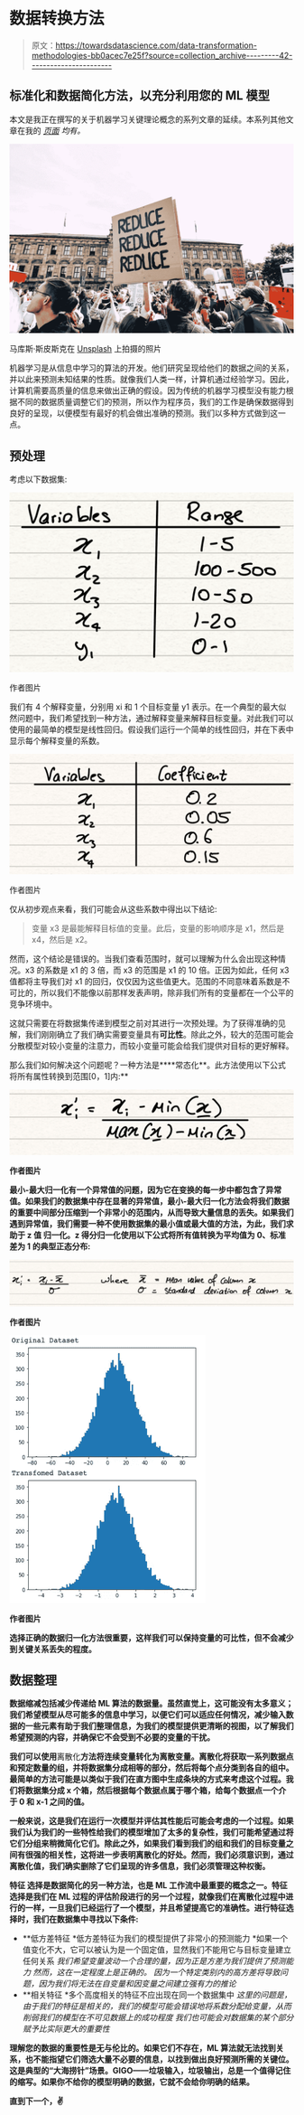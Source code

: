 # 数据转换方法

> 原文：<https://towardsdatascience.com/data-transformation-methodologies-bb0acec7e25f?source=collection_archive---------42----------------------->

## 标准化和数据简化方法，以充分利用您的 ML 模型

本文是我正在撰写的关于机器学习关键理论概念的系列文章的延续。本系列其他文章在我的 [*页面*](https://dhruva-krishna.medium.com/) *均有。*

![](img/7a6c41bd99f78086678697eea7434c92.png)

马库斯·斯皮斯克在 [Unsplash](https://unsplash.com/s/photos/reduce?utm_source=unsplash&utm_medium=referral&utm_content=creditCopyText) 上拍摄的照片

机器学习是从信息中学习的算法的开发。他们研究呈现给他们的数据之间的关系，并以此来预测未知结果的性质。就像我们人类一样，计算机通过经验学习。因此，计算机需要高质量的信息来做出正确的假设。因为传统的机器学习模型没有能力根据不同的数据质量调整它们的预测，所以作为程序员，我们的工作是确保数据得到良好的呈现，以便模型有最好的机会做出准确的预测。我们以多种方式做到这一点。

## 预处理

考虑以下数据集:

![](img/82e09eccc56c72c40a1b9d68970f199f.png)

作者图片

我们有 4 个解释变量，分别用 xi 和 1 个目标变量 y1 表示。在一个典型的最大似然问题中，我们希望找到一种方法，通过解释变量来解释目标变量。对此我们可以使用的最简单的模型是线性回归。假设我们运行一个简单的线性回归，并在下表中显示每个解释变量的系数。

![](img/65b5d3d49234092ea68900ef2c85d294.png)

作者图片

仅从初步观点来看，我们可能会从这些系数中得出以下结论:

> 变量 x3 是最能解释目标值的变量。此后，变量的影响顺序是 x1，然后是 x4，然后是 x2。

然而，这个结论是错误的。当我们查看范围时，就可以理解为什么会出现这种情况。x3 的系数是 x1 的 3 倍，而 x3 的范围是 x1 的 10 倍。正因为如此，任何 x3 值都将主导我们对 x1 的回归，仅仅因为这些值更大。范围的不同意味着系数是不可比的，所以我们不能像以前那样发表声明，除非我们所有的变量都在一个公平的竞争环境中。

这就只需要在将数据集传递到模型之前对其进行一次预处理。为了获得准确的见解，我们刚刚确立了我们确实需要变量具有**可比性**。除此之外，较大的范围可能会分散模型对较小变量的注意力，而较小变量可能会给我们提供对目标的更好解释。

那么我们如何解决这个问题呢？一种方法是****常态化**。此方法使用以下公式将所有属性转换到范围[0，1]内:**

**![](img/0b4ee47322c8d5c0926c5e1bfe201764.png)**

**作者图片**

**最小-最大归一化有一个异常值的问题，因为它在变换的每一步中都包含了异常值。如果我们的数据集中存在显著的异常值，最小-最大归一化方法会将我们数据的重要中间部分压缩到一个非常小的范围内，从而导致大量信息的丢失。如果我们遇到异常值，我们需要一种不使用数据集的最小值或最大值的方法，为此，我们求助于 **z 值** **归一化**。z 得分归一化使用以下公式将所有值转换为平均值为 0、标准差为 1 的典型正态分布:**

**![](img/4327c18c48e9dfbcc5ffcaa486e0e161.png)**

**作者图片**

**![](img/6353983e1312f0ea8b95a692a915dd05.png)**

**作者图片**

**选择正确的数据归一化方法很重要，这样我们可以保持变量的可比性，但不会减少到关键关系丢失的程度。**

## **数据整理**

**数据缩减包括减少传递给 ML 算法的数据量。虽然直觉上，这可能没有太多意义；我们希望模型从尽可能多的信息中学习，以便它们可以适应任何情况，减少输入数据的一些元素有助于我们整理信息，为我们的模型提供更清晰的视图，以了解我们希望预测的内容，并确保它不会受到不必要的变量的干扰。**

**我们可以使用**离散化**方法将连续变量转化为离散变量。离散化将获取一系列数据点和预定数量的组，并将数据集分成相等的部分，然后将每个点分类到各自的组中。最简单的方法可能是以类似于我们在直方图中生成条块的方式来考虑这个过程。我们将数据集分成 x 个箱，然后根据每个数据点属于哪个箱，给每个数据点一个介于 0 和 x-1 之间的值。**

**一般来说，这是我们在运行一次模型并评估其性能后可能会考虑的一个过程。如果我们认为我们的一些特性给我们的模型增加了太多的复杂性，我们可能希望通过将它们分组来稍微简化它们。除此之外，如果我们看到我们的组和我们的目标变量之间有很强的相关性，这将进一步表明离散化的好处。然而，我们必须意识到，通过离散化值，我们确实删除了它们呈现的许多信息，我们必须管理这种权衡。**

****特征** **选择**是数据简化的另一种方法，也是 ML 工作流中最重要的概念之一。特征选择是我们在 ML 过程的评估阶段进行的另一个过程，就像我们在离散化过程中进行的一样，一旦我们已经运行了一个模型，并且希望提高它的准确性。进行特征选择时，我们在数据集中寻找以下条件:**

*   **低方差特征
    *低方差特征为我们的模型提供了非常小的预测能力
    *如果一个值变化不大，它可以被认为是一个固定值，显然我们不能用它与目标变量建立任何关系
    *我们希望变量波动一个合理的量，因为正是方差为我们提供了预测能力
    *然而，这在一定程度上是正确的。 因为一个特定类别内的高方差将导致问题，因为我们将无法在自变量和因变量之间建立强有力的推论**
*   **相关特征
    *多个高度相关的特征不应出现在同一个数据集中
    *这里的问题是，由于我们的特征是相关的，我们的模型可能会错误地将系数分配给变量，从而削弱我们的模型在不可见数据上的成功程度
    *我们也可能会对数据集的某个部分赋予比实际更大的重要性**

**理解您的数据的重要性是无与伦比的。如果它们不存在，ML 算法就无法找到关系，也不能指望它们筛选大量不必要的信息，以找到做出良好预测所需的关键位。这是典型的“大海捞针”场景。GIGO——垃圾输入，垃圾输出，总是一个值得记住的缩写。如果你不给你的模型明确的数据，它就不会给你明确的结果。**

**直到下一个，✌️**